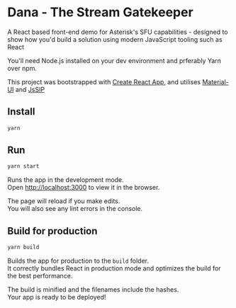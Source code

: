# Dana - The Stream Gatekeeper

A React based front-end demo for Asterisk's SFU capabilities - designed to show how you'd build a solution using modern JavaScript tooling such as React

You'll need Node.js installed on your dev environment and prferably Yarn over npm.

This project was bootstrapped with [Create React App](https://github.com/facebook/create-react-app), and utilises [Material-UI](https://material-ui.com/) and [JsSIP](https://jssip.net/)

## Install

```bash
yarn
```

## Run

```bash
yarn start
```

Runs the app in the development mode.<br />
Open [http://localhost:3000](http://localhost:3000) to view it in the browser.

The page will reload if you make edits.<br />
You will also see any lint errors in the console.

## Build for production

```bash
yarn build
```

Builds the app for production to the `build` folder.<br />
It correctly bundles React in production mode and optimizes the build for the best performance.

The build is minified and the filenames include the hashes.<br />
Your app is ready to be deployed!